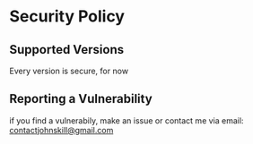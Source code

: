 # Security Policy

## Supported Versions
Every version is secure, for now

## Reporting a Vulnerability
if you find a vulnerabily, make an issue or contact me via email: contactjohnskill@gmail.com
